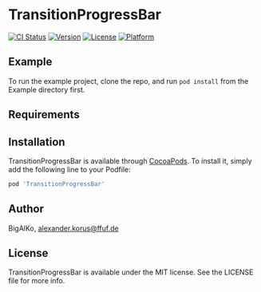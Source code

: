 # TransitionProgressBar

[![CI Status](https://img.shields.io/travis/BigAlKo/TransitionProgressBar.svg?style=flat)](https://travis-ci.org/BigAlKo/TransitionProgressBar)
[![Version](https://img.shields.io/cocoapods/v/TransitionProgressBar.svg?style=flat)](https://cocoapods.org/pods/TransitionProgressBar)
[![License](https://img.shields.io/cocoapods/l/TransitionProgressBar.svg?style=flat)](https://cocoapods.org/pods/TransitionProgressBar)
[![Platform](https://img.shields.io/cocoapods/p/TransitionProgressBar.svg?style=flat)](https://cocoapods.org/pods/TransitionProgressBar)

## Example

To run the example project, clone the repo, and run `pod install` from the Example directory first.

## Requirements

## Installation

TransitionProgressBar is available through [CocoaPods](https://cocoapods.org). To install
it, simply add the following line to your Podfile:

```ruby
pod 'TransitionProgressBar'
```

## Author

BigAlKo, alexander.korus@ffuf.de

## License

TransitionProgressBar is available under the MIT license. See the LICENSE file for more info.
